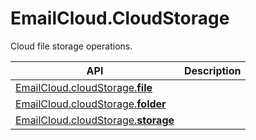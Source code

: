 # EmailCloud.CloudStorage
Cloud file storage operations.

API | Description
--- | -----------
[EmailCloud.cloudStorage.**file**](FileApi_list.md) | 
[EmailCloud.cloudStorage.**folder**](FolderApi_list.md) | 
[EmailCloud.cloudStorage.**storage**](StorageApi_list.md) | 
